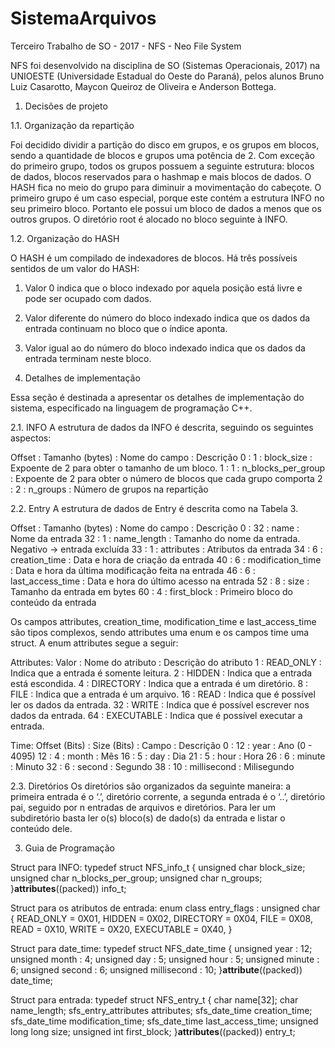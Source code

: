 # SistemaArquivos
Terceiro Trabalho de SO - 2017 - NFS - Neo File System

NFS foi desenvolvido na disciplina de SO (Sistemas Operacionais, 2017) na UNIOESTE (Universidade Estadual do Oeste do Paraná), pelos alunos Bruno Luiz Casarotto, Maycon Queiroz de Oliveira e Anderson Bottega.

1. Decisões de projeto

1.1. Organização da repartição

Foi decidido dividir a partição do disco em grupos, e os grupos em blocos, sendo a quantidade de blocos e grupos uma potência de 2.
Com exceção do primeiro grupo, todos os grupos possuem a seguinte estrutura: blocos de dados, blocos reservados para o hashmap e mais blocos de dados. O HASH fica no meio do grupo para diminuir a movimentação do cabeçote.
O primeiro grupo é um caso especial, porque este contém a estrutura INFO no seu primeiro bloco. Portanto ele possui um bloco de dados a menos que os outros grupos.
O diretório root é alocado no bloco seguinte à INFO.

1.2. Organização do HASH

O HASH é um compilado de indexadores de blocos. Há três possíveis sentidos de um valor do HASH:

1. Valor 0 indica que o bloco indexado por aquela posição está livre e pode ser ocupado com dados.

2. Valor diferente do número do bloco indexado indica que os dados da entrada continuam no bloco que o índice aponta.

3. Valor igual ao do número do bloco indexado indica que os dados da entrada terminam neste bloco.

2. Detalhes de implementação

Essa seção é destinada a apresentar os detalhes de implementação do sistema, especificado na linguagem de programação C++.

2.1. INFO
	A estrutura de dados da INFO é descrita, seguindo os seguintes aspectos:

Offset : Tamanho (bytes) : Nome do campo : Descrição
0 : 1 : block_size : Expoente de 2 para obter o tamanho de um bloco.
1 : 1 : n_blocks_per_group : Expoente de 2 para obter o número de blocos que cada grupo comporta
2 : 2 : n_groups : Número de grupos na repartição

2.2. Entry
A estrutura de dados de Entry é descrita como na Tabela 3.

Offset : Tamanho (bytes) : Nome do campo : Descrição
0 : 32 : name : Nome da entrada
32 : 1 : name_length : Tamanho do nome da entrada. Negativo → entrada excluída
33 : 1 : attributes : Atributos da entrada
34 : 6 : creation_time : Data e hora de criação da entrada
40 : 6 : modification_time : Data e hora da última modificação feita na entrada
46 : 6 : last_access_time : Data e hora do último acesso na entrada
52 : 8 : size : Tamanho da entrada em bytes
60 : 4 : first_block : Primeiro bloco do conteúdo da entrada

Os campos attributes, creation_time, modification_time e last_access_time são tipos complexos, sendo attributes uma enum e os campos time uma struct. A enum attributes segue a seguir:

Attributes:
Valor : Nome do atributo : Descrição do atributo
1 : READ_ONLY : Indica que a entrada é somente leitura.
2 : HIDDEN : Indica que a entrada está escondida.
4 : DIRECTORY : Indica que a entrada é um diretório.
8 : FILE : Indica que a entrada é um arquivo.
16 : READ : Indica que é possível ler os dados da entrada.
32 : WRITE : Indica que é possível escrever nos dados da entrada.
64 : EXECUTABLE : Indica que é possível executar a entrada.

Time:
Offset (Bits) : Size (Bits) : Campo : Descrição
0 : 12 : year : Ano (0 - 4095)
12 : 4 : month : Mês
16 : 5 : day : Dia
21 : 5 : hour : Hora
26 : 6 : minute : Minuto
32 : 6 : second : Segundo
38 : 10 : millisecond : Milisegundo

2.3. Diretórios
Os diretórios são organizados da seguinte maneira: a primeira entrada é o ‘.’, diretório corrente, a segunda entrada é o ‘..’, diretório pai, seguido por n entradas de arquivos e diretórios.
Para ler um subdiretório basta ler o(s) bloco(s) de dado(s) da entrada e listar o conteúdo dele.

3. Guia de Programação

Struct para INFO:
typedef struct NFS_info_t
{
  unsigned char block_size;
  unsigned char n_blocks_per_group;
  unsigned char n_groups;
}__attributes__((packed)) info_t;

Struct para os atributos de entrada:
enum class entry_flags : unsigned char
{
  READ_ONLY = 0X01,
  HIDDEN = 0X02,
  DIRECTORY = 0X04,
  FILE = 0X08,
  READ = 0X10,
  WRITE = 0X20,
  EXECUTABLE = 0X40,
}

Struct para date_time:
typedef struct NFS_date_time
{
  unsigned year : 12;
  unsigned month : 4;
  unsigned day : 5;
  unsigned hour : 5;
  unsigned minute : 6;
  unsigned second : 6;
  unsigned millisecond : 10;
}__attribute__((packed)) date_time;

Struct para entrada:
typedef struct NFS_entry_t
{
  char name[32];
  char name_length;
  sfs_entry_attributes attributes;
  sfs_date_time creation_time;
  sfs_date_time modification_time;
  sfs_date_time last_access_time;
  unsigned long long size;
  unsigned int first_block;
}__attributes__((packed)) entry_t;
